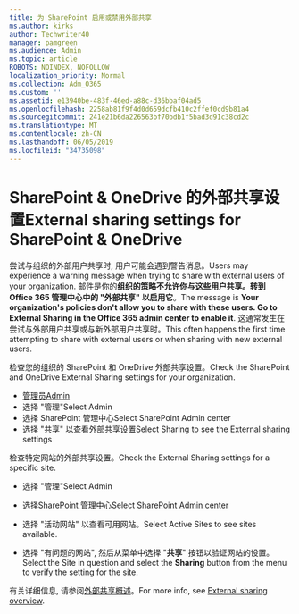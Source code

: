```yaml
---
title: 为 SharePoint 启用或禁用外部共享
ms.author: kirks
author: Techwriter40
manager: pamgreen
ms.audience: Admin
ms.topic: article
ROBOTS: NOINDEX, NOFOLLOW
localization_priority: Normal
ms.collection: Adm_O365
ms.custom: ''
ms.assetid: e13940be-483f-46ed-a88c-d36bbaf04ad5
ms.openlocfilehash: 2258ab81f9f4d0d659dcfb410c2ffef0cd9b81a4
ms.sourcegitcommit: 241e21b6da226563bf70bdb1f5bad3d91c38cd2c
ms.translationtype: MT
ms.contentlocale: zh-CN
ms.lasthandoff: 06/05/2019
ms.locfileid: "34735098"
---
```

# <a name="external-sharing-settings-for-sharepoint--onedrive"></a><span data-ttu-id="a214f-102">SharePoint & OneDrive 的外部共享设置</span><span class="sxs-lookup"><span data-stu-id="a214f-102">External sharing settings for SharePoint & OneDrive</span></span>

<span data-ttu-id="a214f-103">尝试与组织的外部用户共享时, 用户可能会遇到警告消息。</span><span class="sxs-lookup"><span data-stu-id="a214f-103">Users may experience a warning message when trying to share with external users of your organization.</span></span> <span data-ttu-id="a214f-104">邮件是你的**组织的策略不允许你与这些用户共享。转到 Office 365 管理中心中的 "外部共享" 以启用它**。</span><span class="sxs-lookup"><span data-stu-id="a214f-104">The message is **Your organization's policies don't allow you to share with these users. Go to External Sharing in the Office 365 admin center to enable it**.</span></span> <span data-ttu-id="a214f-105">这通常发生在尝试与外部用户共享或与新外部用户共享时。</span><span class="sxs-lookup"><span data-stu-id="a214f-105">This often happens the first time attempting to share with external users or when sharing with new external users.</span></span>

<span data-ttu-id="a214f-106">检查您的组织的 SharePoint 和 OneDrive 外部共享设置。</span><span class="sxs-lookup"><span data-stu-id="a214f-106">Check the SharePoint and OneDrive External Sharing settings for your organization.</span></span>

- [<span data-ttu-id="a214f-107">管理员</span><span class="sxs-lookup"><span data-stu-id="a214f-107">Admin</span></span>](https://admin.microsoft.com/AdminPortal/Home#/homepage">https://admin.microsoft.com/)
- <span data-ttu-id="a214f-108">选择 "管理"</span><span class="sxs-lookup"><span data-stu-id="a214f-108">Select Admin</span></span>
- <span data-ttu-id="a214f-109">选择 SharePoint 管理中心</span><span class="sxs-lookup"><span data-stu-id="a214f-109">Select SharePoint Admin center</span></span>
- <span data-ttu-id="a214f-110">选择 "共享" 以查看外部共享设置</span><span class="sxs-lookup"><span data-stu-id="a214f-110">Select Sharing to see the External sharing settings</span></span>

<span data-ttu-id="a214f-111">检查特定网站的外部共享设置。</span><span class="sxs-lookup"><span data-stu-id="a214f-111">Check the External Sharing settings for a specific site.</span></span>

- <span data-ttu-id="a214f-112">选择 "管理"</span><span class="sxs-lookup"><span data-stu-id="a214f-112">Select Admin</span></span>

- <span data-ttu-id="a214f-113">选择[SharePoint 管理中心](https://admin.microsoft.com/AdminPortal/Home#/homepage">https://admin.microsoft.com/)</span><span class="sxs-lookup"><span data-stu-id="a214f-113">Select [SharePoint Admin center](https://admin.microsoft.com/AdminPortal/Home#/homepage">https://admin.microsoft.com/)</span></span>

- <span data-ttu-id="a214f-114">选择 "活动网站" 以查看可用网站。</span><span class="sxs-lookup"><span data-stu-id="a214f-114">Select Active Sites to see sites available.</span></span>
- <span data-ttu-id="a214f-115">选择 "有问题的网站", 然后从菜单中选择 "**共享**" 按钮以验证网站的设置。</span><span class="sxs-lookup"><span data-stu-id="a214f-115">Select the Site in question and select the **Sharing** button from the menu to verify the setting for the site.</span></span>

<span data-ttu-id="a214f-116">有关详细信息, 请参阅[外部共享概述](https://docs.microsoft.com/en-us/sharepoint/external-sharing-overview)。</span><span class="sxs-lookup"><span data-stu-id="a214f-116">For more info, see [External sharing overview](https://docs.microsoft.com/en-us/sharepoint/external-sharing-overview).</span></span>